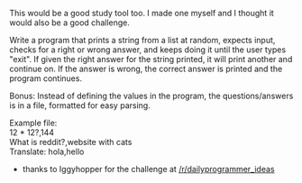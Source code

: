 

This would be a good study tool too. I made one myself and I thought it would also be a good challenge.

Write a program that prints a string from a list at random, expects input, checks for a right or wrong answer, and keeps doing it until the user types "exit". If given the right answer for the string printed, it will print another and continue on. If the answer is wrong, the correct answer is printed and the program continues.

Bonus: Instead of defining the values in the program, the questions/answers is in a file, formatted for easy parsing.

Example file:  
12 \* 12?,144  
What is reddit?,website with cats  
Translate: hola,hello

- thanks to Iggyhopper for the challenge at [/r/dailyprogrammer\_ideas](/r/dailyprogrammer_ideas)

